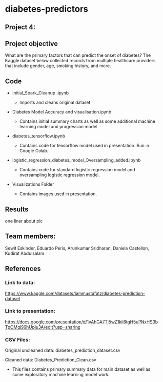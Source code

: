# diabetes-predictors
## Project 4: 

## Project objective
What are the primary factors that can predict the onset of diabetes? The Kaggle dataset below collected records from multiple healthcare providers that include gender, age, smoking history, and more.

## Code
- Initial_Spark_Cleanup .ipynb
    - Imports and cleans original dataset

- Diabetes Model Accuracy and visualisation.ipynb
    - Contains initial summary charts as well as some additional machine learning model and progression model

- diabetes_tensorflow.ipynb
    - Contains code for tensorflow model used in presentation. Run in Google Colab.

- logistic_regression_diabetes_model_Oversampling_added.ipynb
    - Contains code for standard logistic regression model and oversampling logistic regression model. 

- Visualizations Folder
    - Contains images used in presentation.

## Results 
one liner about pic 

## Team members: 
Sewit Eskinder, Eduardo Peris, Arunkumar Sridharan, Daniela Castellon, Kudirat Abdulsalam

## References

### Link to data: 
https://www.kaggle.com/datasets/iammustafatz/diabetes-prediction-dataset
### Link to presentation: 
https://docs.google.com/presentation/d/1vAhGA7Tj5wZ1kiI6tgH5uPNxHS3bTpOMqj96hUplu3A/edit?usp=sharing

### CSV Files: 

Original uncleaned data: diabetes_prediction_dataset.csv

Cleaned data: Diabetes_Prediction_Clean.csv 
- This files contains primary summary data for main dataset as well as some exploratory machine learning model work. 

